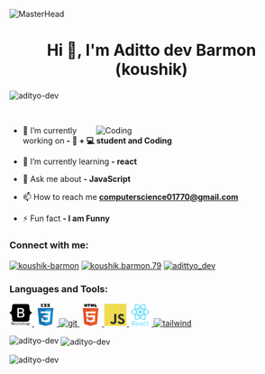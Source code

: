 
![MasterHead](https://miro.medium.com/v2/resize:fit:1358/1*-ntL3Dsvc-dJ5cLGRtSuEw.gif)

<h1 align="center">Hi 👋, I'm Aditto dev Barmon (koushik)</h1>



<p> <img align="center"  width="250" src="https://komarev.com/ghpvc/?username=adityo-dev&label=Profile%20views&color=0e75b6&style=flat" alt="adityo-dev" /> </p>

<p align="left"> <a href="https://twitter.com/" target="blank"><img src="https://img.shields.io/twitter/follow/?logo=twitter&style=for-the-badge" alt="" /></a> </p>


<p > <img align="right" alt="Coding" width="350"  src= "https://cdn.dribbble.com/users/1162077/screenshots/3848914/programmer.gif">   </p>


- 🔭 I’m currently working on **- 📖 + 💻 student and Coding**

- 🌱 I’m currently learning **- react**

- 💬 Ask me about **- JavaScript**

- 📫 How to reach me **computerscience01770@gmail.com**

- ⚡ Fun fact **- I am Funny**

<h3 align="left">Connect with me:</h3>
<p align="left">
<a href="https://linkedin.com/in/koushik-barmon" target="blank"><img align="center" src="https://raw.githubusercontent.com/rahuldkjain/github-profile-readme-generator/master/src/images/icons/Social/linked-in-alt.svg" alt="koushik-barmon" height="30" width="40" /></a>
<a href="https://fb.com/koushik.barmon.79" target="blank"><img align="center" src="https://raw.githubusercontent.com/rahuldkjain/github-profile-readme-generator/master/src/images/icons/Social/facebook.svg" alt="koushik.barmon.79" height="30" width="40" /></a>
<a href="https://instagram.com/adittyo_dev" target="blank"><img align="center" src="https://raw.githubusercontent.com/rahuldkjain/github-profile-readme-generator/master/src/images/icons/Social/instagram.svg" alt="adittyo_dev" height="30" width="40" /></a>
</p>

<h3 align="left">Languages and Tools:</h3>
<p align="left"> <a href="https://getbootstrap.com" target="_blank" rel="noreferrer"> <img src="https://raw.githubusercontent.com/devicons/devicon/master/icons/bootstrap/bootstrap-plain-wordmark.svg" alt="bootstrap" width="40" height="40"/> </a> <a href="https://www.w3schools.com/css/" target="_blank" rel="noreferrer"> <img src="https://raw.githubusercontent.com/devicons/devicon/master/icons/css3/css3-original-wordmark.svg" alt="css3" width="40" height="40"/> </a> <a href="https://git-scm.com/" target="_blank" rel="noreferrer"> <img src="https://www.vectorlogo.zone/logos/git-scm/git-scm-icon.svg" alt="git" width="40" height="40"/> </a> <a href="https://www.w3.org/html/" target="_blank" rel="noreferrer"> <img src="https://raw.githubusercontent.com/devicons/devicon/master/icons/html5/html5-original-wordmark.svg" alt="html5" width="40" height="40"/> </a> <a href="https://developer.mozilla.org/en-US/docs/Web/JavaScript" target="_blank" rel="noreferrer"> <img src="https://raw.githubusercontent.com/devicons/devicon/master/icons/javascript/javascript-original.svg" alt="javascript" width="40" height="40"/> </a> <a href="https://reactjs.org/" target="_blank" rel="noreferrer"> <img src="https://raw.githubusercontent.com/devicons/devicon/master/icons/react/react-original-wordmark.svg" alt="react" width="40" height="40"/> </a> <a href="https://tailwindcss.com/" target="_blank" rel="noreferrer"> <img src="https://www.vectorlogo.zone/logos/tailwindcss/tailwindcss-icon.svg" alt="tailwind" width="40" height="40"/> </a> </p>

<p><img align="left" src="https://github-readme-stats.vercel.app/api/top-langs?username=adityo-dev&show_icons=true&locale=en&layout=compact" alt="adityo-dev" /></p>

<p>&nbsp;<img align="center" src="https://github-readme-stats.vercel.app/api?username=adityo-dev&show_icons=true&locale=en" alt="adityo-dev" /></p>

<p><img align="center" src="https://github-readme-streak-stats.herokuapp.com/?user=adityo-dev&" alt="adityo-dev" /></p>

